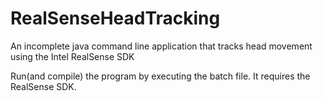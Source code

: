 # RealSenseHeadTracking
An incomplete java command line application that tracks head movement using the Intel RealSense SDK

Run(and compile) the program by executing the batch file. It requires the RealSense SDK.
